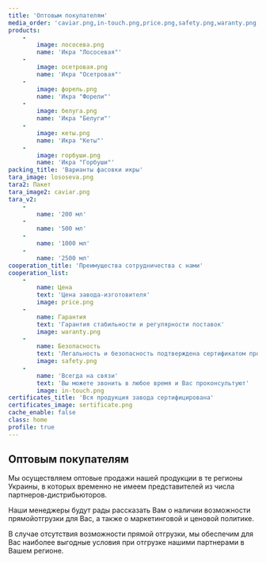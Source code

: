 ```yaml
---
title: 'Оптовым покупателям'
media_order: 'caviar.png,in-touch.png,price.png,safety.png,waranty.png,sertificate.png,белуга.png,горбуши.png,кеты.png,лососева.png,осетровая.png,форель.png,lososeva.png'
products:
    -
        image: лососева.png
        name: 'Икра "Лососевая"'
    -
        image: осетровая.png
        name: 'Икра "Осетровая"'
    -
        image: форель.png
        name: 'Икра "Форели"'
    -
        image: белуга.png
        name: 'Икра "Белуги"'
    -
        image: кеты.png
        name: 'Икра "Кеты"'
    -
        image: горбуши.png
        name: 'Икра "Горбуши"'
packing_title: 'Варианты фасовки икры'
tara_image: lososeva.png
tara2: Пакет
tara_image2: caviar.png
tara_v2:
    -
        name: '200 мл'
    -
        name: '500 мл'
    -
        name: '1000 мл'
    -
        name: '2500 мл'
cooperation_title: 'Преимущества сотрудничества с нами'
cooperation_list:
    -
        name: Цена
        text: 'Цена завода-изготовителя'
        image: price.png
    -
        name: Гарантия
        text: 'Гарантия стабильности и регулярности поставок'
        image: waranty.png
    -
        name: Безопасность
        text: 'Легальность и безопасность подтверждена сертификатом производителя и декларацией соответствия ISO 22 000 (НАССР)'
        image: safety.png
    -
        name: 'Всегда на связи'
        text: 'Вы можете звонить в любое время и Вас проконсультуют'
        image: in-touch.png
certificates_title: 'Вся продукция завода сертифицирована'
certificates_image: sertificate.png
cache_enable: false
class: home
profile: true
---
```


## Оптовым покупателям

Мы осуществляем оптовые продажи нашей продукции в те регионы Украины, в которых временно не имеем представителей из числа партнеров-дистрибьюторов.

Наши менеджеры будут рады рассказать Вам о наличии возможности прямойотгрузки для Вас, а также о маркетинговой и ценовой политике.

В случае отсутствия возможности прямой отгрузки, мы обеспечим для Вас наиболее выгодные условия при отгрузке нашими партнерами в Вашем регионе.